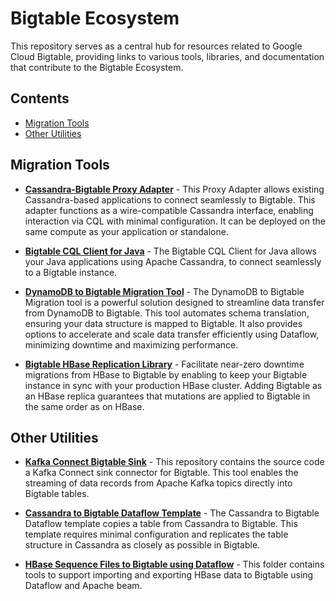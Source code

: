 # Bigtable Ecosystem

This repository serves as a central hub for resources related to Google Cloud Bigtable, providing links to various tools, libraries, and documentation that contribute to the Bigtable Ecosystem.

## Contents

*   [Migration Tools](#migration-tools)
*   [Other Utilities](#other-utilities)

## Migration Tools

*   **[Cassandra-Bigtable Proxy Adapter](https://github.com/GoogleCloudPlatform/cloud-bigtable-ecosystem/tree/main/cassandra-bigtable-migration-tools/cassandra-bigtable-proxy)** - This Proxy Adapter allows existing Cassandra-based applications to connect seamlessly to Bigtable. This adapter functions as a wire-compatible Cassandra interface, enabling interaction via CQL with minimal configuration. It can be deployed on the same compute as your application or standalone.
  
*   **[Bigtable CQL Client for Java](https://github.com/GoogleCloudPlatform/cloud-bigtable-ecosystem/tree/main/cassandra-bigtable-migration-tools/cassandra-bigtable-cql-client-java)** - The Bigtable CQL Client for Java allows your Java applications using Apache Cassandra, to connect seamlessly to a Bigtable instance.

*   **[DynamoDB to Bigtable Migration Tool](https://github.com/GoogleCloudPlatform/professional-services/tree/main/tools/dynamodb-bigtable-migration#bigtable-data-bridge---dynamodb-to-bigtable-migration-utility)** - The DynamoDB to Bigtable Migration tool is a powerful solution designed to streamline data transfer from DynamoDB to Bigtable. This tool automates schema translation, ensuring your data structure is mapped to Bigtable. It also provides options to accelerate and scale data transfer efficiently using Dataflow, minimizing downtime and maximizing performance.

*  **[Bigtable HBase Replication Library](https://github.com/googleapis/java-bigtable-hbase/tree/main/hbase-migration-tools/bigtable-hbase-replication)** - Facilitate near-zero downtime migrations from HBase to Bigtable by enabling to keep your Bigtable instance in sync with your production HBase cluster. Adding Bigtable as an HBase replica guarantees that mutations are applied to Bigtable in the same order as on HBase.
  
## Other Utilities

* **[Kafka Connect Bigtable Sink](https://github.com/GoogleCloudPlatform/cloud-bigtable-ecosystem/tree/main/kafka-connect-bigtable-sink)** - This repository contains the source code a Kafka Connect sink connector for Bigtable. This tool enables the streaming of data records from Apache Kafka topics directly into Bigtable tables.

* **[Cassandra to Bigtable Dataflow Template](https://github.com/GoogleCloudPlatform/DataflowTemplates/blob/main/v1/README_Cassandra_To_Cloud_Bigtable.md)** - The Cassandra to Bigtable Dataflow template copies a table from Cassandra to Bigtable. This template requires minimal configuration and replicates the table structure in Cassandra as closely as possible in Bigtable.
  
*  **[HBase Sequence Files to Bigtable using Dataflow](https://github.com/googleapis/java-bigtable-hbase/blob/v2.15.0/bigtable-dataflow-parent/bigtable-beam-import/README.md)** - This folder contains tools to support importing and exporting HBase data to Bigtable using Dataflow and Apache beam.
